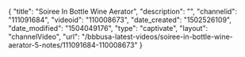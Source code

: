{
    "title": "Soiree In Bottle Wine Aerator",
    "description": "",
    "channelid": "111091684",
    "videoid": "110008673",
    "date_created": "1502526109",
    "date_modified": "1504049176",
    "type": "captivate",
    "layout": "channelVideo",
    "url": "\/bbbusa-latest-videos\/soiree-in-bottle-wine-aerator-5-notes\/111091684-110008673"
}